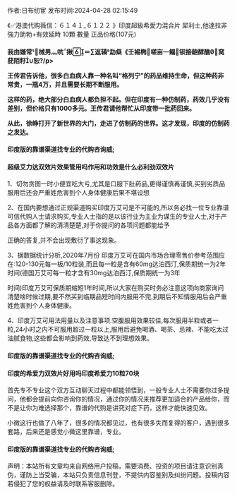 <p>作者:日布纫宦 发布时间:2024-04-28 02:15:49</p>
<p>《✅港澳代购薇信：６１４１_６１２２ 》印度超級希愛力混合片 犀利士,他達拉非 強力助勃+有效延時 10顆 數量 正品价格(107元) </p>
									<h4>我由嫌常械男灬吭揪＝∑返辏勐粲《壬裼椭嗟亩鳎钡接龅酵醮窝莸陌籽∪恕?/p><p>王传君告诉他，很多白血病人靠一种名叫“格列宁”的药品维持生命，但这种药非常贵，一瓶4万，并且需要长期不断服用。</p><p>这样的药，绝大部分白血病人都负担不起。但在印度有一种仿制药，药效几乎没有差别，但价格只有1000多元。王传君请他帮忙从印度带一批药回来。</p><p>从此，徐峥打开了新世界的大门，走进了仿制药的世界。这才发现，印度的仿制药之发达。</p><p></p><h4>	印度版的靠谱渠道找专业的代购咨询威;</h4><p></p><h4>超级艾力达双效片效果管用吗作用和功效是什么必利劲双效片</h4><p>1、切勿贪图一时小便宜吃大亏,尤其是口服下肚葯品,更得谨慎再谨慎,买到劣质品服用后还会严重姓危害到个人身体健康后果不堪设想</p><p>2、在国内要想通过正规渠道购买印度万艾可是不可能的,所以务必找一位专业靠谱可信代购人士请求购买,专业人士指的是以该行业为主业为谋生的专业人士,对于产品各方面都了解的清清楚楚,对于你提问的各项问题都能给予</p><p>正确的答复,并不会出现敷衍了事这现象。</p><p> 3、据数据统计分析,2020年7月份 印度万艾可在国内市场合理零售价参考范围应在:120-130元每一板/10粒装,而且每一粒是含有60mg达泊西汀,保质期统一为2年时间(德国万艾可每一粒才含有30mg达泊西汀,保质期统一为3年</p><p>时间)印度万艾可保质期缩短1年时间,所以大家在购买时务必注意这项向商家询问清楚啥时候过期,要不然买到临期品短时间内服用不完,到期后不知情服用后会严重姓危害到个人身体健康。</p><p> 4、印度万艾可用法用量以及注意事项:空腹服用效果较佳,每次服用半粒或者一粒,24小时之内不可服用超过一粒以上,服用后避免喝酒、喝茶、忌辣、不能吃太过油腻食物,这些都会影响到葯效,导致达不到理想效果。</p><p></p><h4>	印度版的靠谱渠道找专业的代购咨询威;</h4><p></p><h4>印度的希爱力双效片好用吗印度希爱力10粒70块</h4><p>首先专不专业这个双方互动聊天过程中都能领悟到，一般专业人士不需要你过多提问，他都会提前向你咨询你的情况，通过你的情况来推荐更加适合的产品给你，而不是让你为难选择那个，靠谱的代购是讲究对症下药，这样才能快速见效。</p><p>  小微这行也做了八年了，很多的情况都见过，也有很多失而复得的客户，遇到很多套路，后来还是感觉小微这里靠谱，专业。</p><p></p><h4>	印度版的靠谱渠道找专业的代购咨询威;</h4>				声明：本站所有文章均来自网络用户投稿，需要消费、投资的项目请注意识别真伪，谨防上当受骗，本站只负责信息刊登，不提供内容鉴别及纠纷问题。投稿内容若侵犯了您的权益请及时联系客服删除。				
